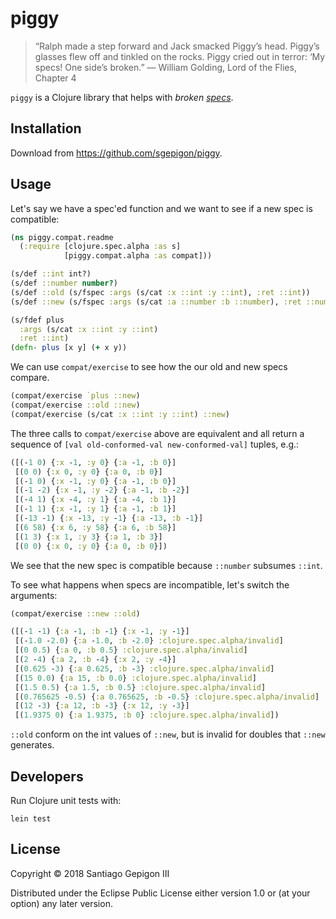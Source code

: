 # piggy

> “Ralph made a step forward and Jack smacked Piggy’s head. Piggy’s
> glasses flew off and tinkled on the rocks. Piggy cried out in terror:
> ‘My specs\! One side’s broken.” — William Golding, Lord of the
> Flies, Chapter 4

`piggy` is a Clojure library that helps with *broken
[specs](https://clojure.org/about/spec)*.

## Installation

Download from <https://github.com/sgepigon/piggy>.

## Usage

Let's say we have a spec'ed function and we want to see if a new spec is
compatible:

``` clojure
(ns piggy.compat.readme
  (:require [clojure.spec.alpha :as s]
            [piggy.compat.alpha :as compat]))

(s/def ::int int?)
(s/def ::number number?)
(s/def ::old (s/fspec :args (s/cat :x ::int :y ::int), :ret ::int))
(s/def ::new (s/fspec :args (s/cat :a ::number :b ::number), :ret ::number))

(s/fdef plus
  :args (s/cat :x ::int :y ::int)
  :ret ::int)
(defn- plus [x y] (+ x y))
```

We can use `compat/exercise` to see how the our old and new specs
compare.

``` clojure
(compat/exercise `plus ::new)
(compat/exercise ::old ::new)
(compat/exercise (s/cat :x ::int :y ::int) ::new)
```

The three calls to `compat/exercise` above are equivalent and all return
a sequence of `[val old-conformed-val new-conformed-val]` tuples, e.g.:

``` clojure
([(-1 0) {:x -1, :y 0} {:a -1, :b 0}]
 [(0 0) {:x 0, :y 0} {:a 0, :b 0}]
 [(-1 0) {:x -1, :y 0} {:a -1, :b 0}]
 [(-1 -2) {:x -1, :y -2} {:a -1, :b -2}]
 [(-4 1) {:x -4, :y 1} {:a -4, :b 1}]
 [(-1 1) {:x -1, :y 1} {:a -1, :b 1}]
 [(-13 -1) {:x -13, :y -1} {:a -13, :b -1}]
 [(6 58) {:x 6, :y 58} {:a 6, :b 58}]
 [(1 3) {:x 1, :y 3} {:a 1, :b 3}]
 [(0 0) {:x 0, :y 0} {:a 0, :b 0}])
```

We see that the new spec is compatible because `::number` subsumes
`::int`.

To see what happens when specs are incompatible, let's switch the
arguments:

``` clojure
(compat/exercise ::new ::old)
```

``` clojure
([(-1 -1) {:a -1, :b -1} {:x -1, :y -1}]
 [(-1.0 -2.0) {:a -1.0, :b -2.0} :clojure.spec.alpha/invalid]
 [(0 0.5) {:a 0, :b 0.5} :clojure.spec.alpha/invalid]
 [(2 -4) {:a 2, :b -4} {:x 2, :y -4}]
 [(0.625 -3) {:a 0.625, :b -3} :clojure.spec.alpha/invalid]
 [(15 0.0) {:a 15, :b 0.0} :clojure.spec.alpha/invalid]
 [(1.5 0.5) {:a 1.5, :b 0.5} :clojure.spec.alpha/invalid]
 [(0.765625 -0.5) {:a 0.765625, :b -0.5} :clojure.spec.alpha/invalid]
 [(12 -3) {:a 12, :b -3} {:x 12, :y -3}]
 [(1.9375 0) {:a 1.9375, :b 0} :clojure.spec.alpha/invalid])
```

`::old` conform on the int values of `::new`, but is invalid for doubles
that `::new` generates.

## Developers

Run Clojure unit tests with:

``` example
lein test
```

## License

Copyright © 2018 Santiago Gepigon III

Distributed under the Eclipse Public License either version 1.0 or (at
your option) any later version.
